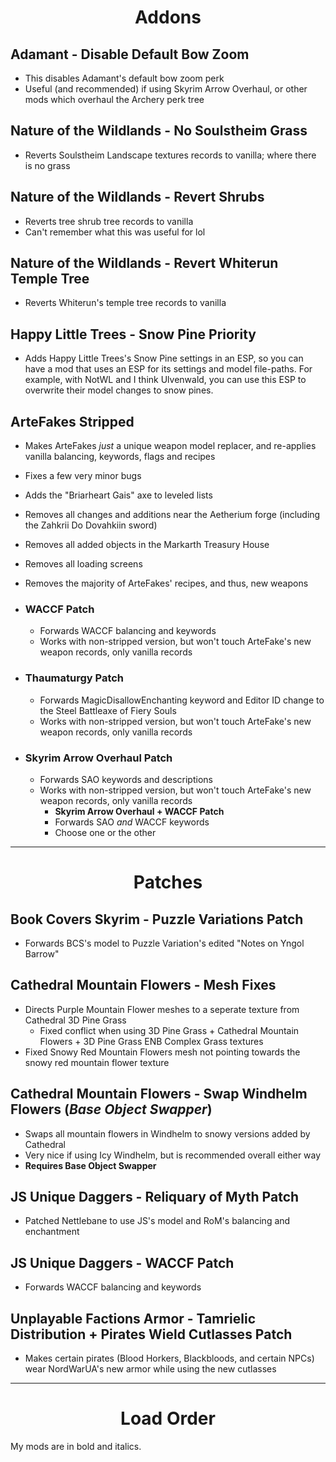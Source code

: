 <b><h1 align="center">Addons</h1></b>

## **Adamant - Disable Default Bow Zoom**
- This disables Adamant's default bow zoom perk
- Useful (and recommended) if using Skyrim Arrow Overhaul, or other mods which overhaul the Archery perk tree

## **Nature of the Wildlands - No Soulstheim Grass**
- Reverts Soulstheim Landscape textures records to vanilla; where there is no grass

## **Nature of the Wildlands - Revert Shrubs**
- Reverts tree shrub tree records to vanilla
- Can't remember what this was useful for lol

## **Nature of the Wildlands - Revert Whiterun Temple Tree**
- Reverts Whiterun's temple tree records to vanilla

## **Happy Little Trees - Snow Pine Priority**
- Adds Happy Little Trees's Snow Pine settings in an ESP, so you can have a mod that uses an ESP for its settings and model file-paths. For example, with NotWL and I think Ulvenwald, you can use this ESP to overwrite their model changes to snow pines. 

## **ArteFakes Stripped**
- Makes ArteFakes *just* a unique weapon model replacer, and re-applies vanilla balancing, keywords, flags and recipes
- Fixes a few very minor bugs
- Adds the "Briarheart Gais" axe to leveled lists
- Removes all changes and additions near the Aetherium forge (including the Zahkrii Do Dovahkiin sword)
- Removes all added objects in the Markarth Treasury House
- Removes all loading screens
- Removes the majority of ArteFakes' recipes, and thus, new weapons

- ### **WACCF Patch**
  - Forwards WACCF balancing and keywords
  - Works with non-stripped version, but won't touch ArteFake's new weapon records, only vanilla records

- ### **Thaumaturgy Patch**
  - Forwards MagicDisallowEnchanting keyword and Editor ID change to the Steel Battleaxe of Fiery Souls
  - Works with non-stripped version, but won't touch ArteFake's new weapon records, only vanilla records

- ### **Skyrim Arrow Overhaul Patch**
  - Forwards SAO keywords and descriptions
  - Works with non-stripped version, but won't touch ArteFake's new weapon records, only vanilla records
	- **Skyrim Arrow Overhaul + WACCF Patch**
	- Forwards SAO *and* WACCF keywords
	- Choose one or the other


***


<b><h1 align="center">Patches</h1></b>

## **Book Covers Skyrim - Puzzle Variations Patch**
- Forwards BCS's model to Puzzle Variation's edited "Notes on Yngol Barrow"

## **Cathedral Mountain Flowers - Mesh Fixes**
- Directs Purple Mountain Flower meshes to a seperate texture from Cathedral 3D Pine Grass
  - Fixed conflict when using 3D Pine Grass + Cathedral Mountain Flowers + 3D Pine Grass ENB Complex Grass textures
- Fixed Snowy Red Mountain Flowers mesh not pointing towards the snowy red mountain flower texture

## **Cathedral Mountain Flowers - Swap Windhelm Flowers** (*Base Object Swapper*)
- Swaps all mountain flowers in Windhelm to snowy versions added by Cathedral
- Very nice if using Icy Windhelm, but is recommended overall either way
- **Requires Base Object Swapper**

## **JS Unique Daggers - Reliquary of Myth Patch**
- Patched Nettlebane to use JS's model and RoM's balancing and enchantment

## **JS Unique Daggers - WACCF Patch**
- Forwards WACCF balancing and keywords

## **Unplayable Factions Armor - Tamrielic Distribution + Pirates Wield Cutlasses Patch**
- Makes certain pirates (Blood Horkers, Blackbloods, and certain NPCs) wear NordWarUA's new armor while using the new cutlasses


***


<b><h1 align="center">Load Order</h1></b>
My mods are in bold and italics.

